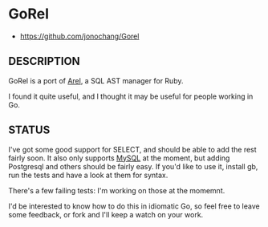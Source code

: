 # GoRel

* https://github.com/jonochang/Gorel

## DESCRIPTION

GoRel is a port of [Arel](http://github.com/rails/arel), a SQL AST manager for Ruby. 

I found it quite useful, and I thought it may be useful for people working in Go.

## STATUS
I've got some good support for SELECT, and should be able to add the rest fairly soon. It also only
supports [MySQL](http://github.com/Philio/GoMySQL) at the moment, but adding Postgresql and others should be
fairly easy. If you'd like to use it, install gb, run the tests and have a look at them for syntax.

There's a few failing tests: I'm working on those at the momemnt.

I'd be interested to know how to do this in idiomatic Go, so feel free to leave some feedback,
or fork and I'll keep a watch on your work.


